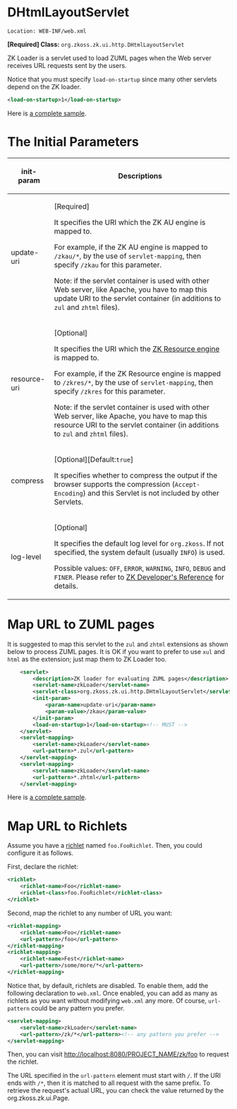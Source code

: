 # DHtmlLayoutServlet

`Location: WEB-INF/web.xml`

**\[Required\] Class:**
`org.zkoss.zk.ui.http.DHtmlLayoutServlet`

ZK Loader is a servlet used to load ZUML pages when the Web server
receives URL requests sent by the users.

Notice that you must specify `load-on-startup` since many other servlets
depend on the ZK loader.

``` xml
<load-on-startup>1</load-on-startup>
```

Here is [a complete
sample]({{site.baseUrl}}/zk_config_ref/web.xml/Sample_of_web.xml).

# The Initial Parameters

<table>
<thead>
<tr class="header">
<th><center>
<p>init-param</p>
</center></th>
<th><center>
<p>Descriptions</p>
</center></th>
</tr>
</thead>
<tbody>
<tr class="odd">
<td><p>update-uri</p></td>
<td><p>[Required]</p>
<p>It specifies the URI which the ZK AU engine is mapped to.</p>
<p>For example, if the ZK AU engine is mapped to <code>/zkau/*</code>,
by the use of <code>servlet-mapping</code>, then specify
<code>/zkau</code> for this parameter.</p>
<p>Note: if the servlet container is used with other Web server, like
Apache, you have to map this update URI to the servlet container (in
additions to <code>zul</code> and <code>zhtml</code> files).</p></td>
</tr>
<tr class="even">
<td><p>resource-uri</p></td>
<td><p>[Optional]</p>
<p>It specifies the URI which the <a
href="{{site.baseUrl}}/zk_config_ref/web.xml/ZK_Resource_Engine"
title="wikilink"> ZK Resource engine</a> is mapped to.</p>
<p>For example, if the ZK Resource engine is mapped to
<code>/zkres/*</code>, by the use of <code>servlet-mapping</code>, then
specify <code>/zkres</code> for this parameter.</p>
<p>Note: if the servlet container is used with other Web server, like
Apache, you have to map this resource URI to the servlet container (in
additions to <code>zul</code> and <code>zhtml</code> files).</p></td>
</tr>
<tr class="odd">
<td><p>compress</p></td>
<td><p>[Optional][Default:<code>true</code>]</p>
<p>It specifies whether to compress the output if the browser supports
the compression (<code>Accept-Encoding</code>) and this Servlet is not
included by other Servlets.</p></td>
</tr>
<tr class="even">
<td><p>log-level</p></td>
<td><p>[Optional]</p>
<p>It specifies the default log level for <code>org.zkoss</code>. If not
specified, the system default (usually <code>INFO</code>) is used.</p>
<p>Possible values: <code>OFF</code>, <code>ERROR</code>,
<code>WARNING</code>, <code>INFO</code>, <code>DEBUG</code> and
<code>FINER</code>. Please refer to <a
href="ZK_Developer&#39;s_Reference/Supporting_Utilities/Logger"
title="wikilink">ZK Developer's Reference</a> for details.</p></td>
</tr>
</tbody>
</table>

# Map URL to ZUML pages

It is suggested to map this servlet to the `zul` and `zhtml` extensions
as shown below to process ZUML pages. It is OK if you want to prefer to
use `xul` and `html` as the extension; just map them to ZK Loader too.

``` xml
    <servlet>
        <description>ZK loader for evaluating ZUML pages</description>
        <servlet-name>zkLoader</servlet-name>
        <servlet-class>org.zkoss.zk.ui.http.DHtmlLayoutServlet</servlet-class>
        <init-param>
            <param-name>update-uri</param-name>
            <param-value>/zkau</param-value>
        </init-param>
        <load-on-startup>1</load-on-startup><!-- MUST -->
    </servlet>
    <servlet-mapping>
        <servlet-name>zkLoader</servlet-name>
        <url-pattern>*.zul</url-pattern>
    </servlet-mapping>
    <servlet-mapping>
        <servlet-name>zkLoader</servlet-name>
        <url-pattern>*.zhtml</url-pattern>
    </servlet-mapping>
```

Here is [a complete
sample]({{site.baseUrl}}/zk_config_ref/web.xml/Sample_of_web.xml).

# Map URL to Richlets

Assume you have a
[richlet](ZK_Developer's_Reference/UI_Composing/Richlet)
named `foo.FooRichlet`. Then, you could configure it as follows.

First, declare the richlet:

``` xml
<richlet>
    <richlet-name>Foo</richlet-name>
    <richlet-class>foo.FooRichlet</richlet-class>
</richlet>
```

Second, map the richlet to any number of URL you want:

``` xml
<richlet-mapping>
    <richlet-name>Foo</richlet-name>
    <url-pattern>/foo</url-pattern>
</richlet-mapping>
<richlet-mapping>
    <richlet-name>Fest</richlet-name>
    <url-pattern>/some/more/*</url-pattern>
</richlet-mapping>
```

Notice that, by default, richlets are disabled. To enable them, add the
following declaration to `web.xml`. Once enabled, you can add as many as
richlets as you want without modifying `web.xml` any more. Of course,
`url-pattern` could be any pattern you prefer.

``` xml
<servlet-mapping>
    <servlet-name>zkLoader</servlet-name>
    <url-pattern>/zk/*</url-pattern><!-- any pattern you prefer -->
</servlet-mapping>
```

Then, you can visit
[<http://localhost:8080/PROJECT_NAME/zk/foo>](http://localhost:8080/PROJECT_NAME/zk/test)
to request the richlet.

The URL specified in the `url-pattern` element must start with `/`. If
the URI ends with `/*`, then it is matched to all request with the same
prefix. To retrieve the request's actual URL, you can check the value
returned by the
<javadoc method="getRequestPath" type="interface">org.zkoss.zk.ui.Page</javadoc>.


